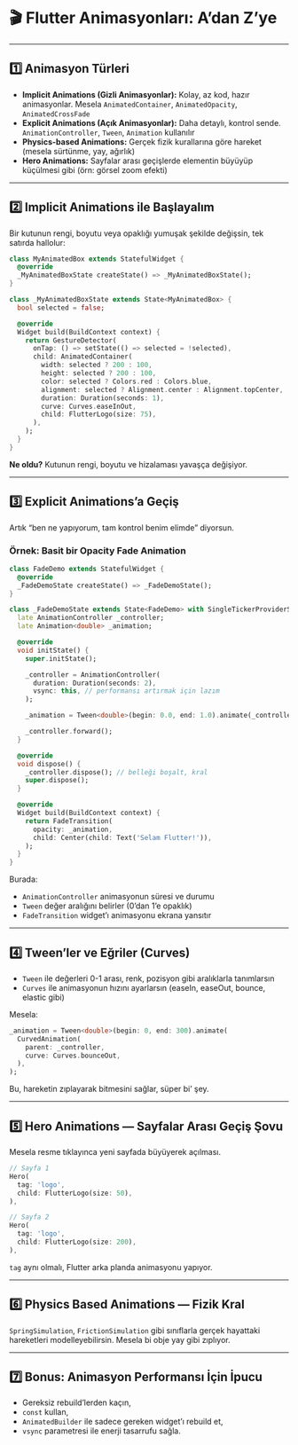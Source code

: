

# 🎬 Flutter Animasyonları: A’dan Z’ye 
---

## 1️⃣ Animasyon Türleri

* **Implicit Animations (Gizli Animasyonlar):** Kolay, az kod, hazır animasyonlar. Mesela `AnimatedContainer`, `AnimatedOpacity`, `AnimatedCrossFade`
* **Explicit Animations (Açık Animasyonlar):** Daha detaylı, kontrol sende. `AnimationController`, `Tween`, `Animation` kullanılır
* **Physics-based Animations:** Gerçek fizik kurallarına göre hareket (mesela sürtünme, yay, ağırlık)
* **Hero Animations:** Sayfalar arası geçişlerde elementin büyüyüp küçülmesi gibi (örn: görsel zoom efekti)

---

## 2️⃣ Implicit Animations ile Başlayalım

Bir kutunun rengi, boyutu veya opaklığı yumuşak şekilde değişsin, tek satırda hallolur:

```dart
class MyAnimatedBox extends StatefulWidget {
  @override
  _MyAnimatedBoxState createState() => _MyAnimatedBoxState();
}

class _MyAnimatedBoxState extends State<MyAnimatedBox> {
  bool selected = false;

  @override
  Widget build(BuildContext context) {
    return GestureDetector(
      onTap: () => setState(() => selected = !selected),
      child: AnimatedContainer(
        width: selected ? 200 : 100,
        height: selected ? 200 : 100,
        color: selected ? Colors.red : Colors.blue,
        alignment: selected ? Alignment.center : Alignment.topCenter,
        duration: Duration(seconds: 1),
        curve: Curves.easeInOut,
        child: FlutterLogo(size: 75),
      ),
    );
  }
}
```

**Ne oldu?** Kutunun rengi, boyutu ve hizalaması yavaşça değişiyor.

---

## 3️⃣ Explicit Animations’a Geçiş

Artık “ben ne yapıyorum, tam kontrol benim elimde” diyorsun.

### Örnek: Basit bir Opacity Fade Animation

```dart
class FadeDemo extends StatefulWidget {
  @override
  _FadeDemoState createState() => _FadeDemoState();
}

class _FadeDemoState extends State<FadeDemo> with SingleTickerProviderStateMixin {
  late AnimationController _controller;
  late Animation<double> _animation;

  @override
  void initState() {
    super.initState();

    _controller = AnimationController(
      duration: Duration(seconds: 2),
      vsync: this, // performansı artırmak için lazım
    );

    _animation = Tween<double>(begin: 0.0, end: 1.0).animate(_controller);

    _controller.forward();
  }

  @override
  void dispose() {
    _controller.dispose(); // belleği boşalt, kral
    super.dispose();
  }

  @override
  Widget build(BuildContext context) {
    return FadeTransition(
      opacity: _animation,
      child: Center(child: Text('Selam Flutter!')),
    );
  }
}
```

Burada:

* `AnimationController` animasyonun süresi ve durumu
* `Tween` değer aralığını belirler (0’dan 1’e opaklık)
* `FadeTransition` widget’ı animasyonu ekrana yansıtır

---

## 4️⃣ Tween’ler ve Eğriler (Curves)

* `Tween` ile değerleri 0-1 arası, renk, pozisyon gibi aralıklarla tanımlarsın
* `Curves` ile animasyonun hızını ayarlarsın (easeIn, easeOut, bounce, elastic gibi)

Mesela:

```dart
_animation = Tween<double>(begin: 0, end: 300).animate(
  CurvedAnimation(
    parent: _controller,
    curve: Curves.bounceOut,
  ),
);
```

Bu, hareketin zıplayarak bitmesini sağlar, süper bi’ şey.

---

## 5️⃣ Hero Animations — Sayfalar Arası Geçiş Şovu

Mesela resme tıklayınca yeni sayfada büyüyerek açılması.

```dart
// Sayfa 1
Hero(
  tag: 'logo',
  child: FlutterLogo(size: 50),
),

// Sayfa 2
Hero(
  tag: 'logo',
  child: FlutterLogo(size: 200),
),
```

`tag` aynı olmalı, Flutter arka planda animasyonu yapıyor.

---

## 6️⃣ Physics Based Animations — Fizik Kral

`SpringSimulation`, `FrictionSimulation` gibi sınıflarla gerçek hayattaki hareketleri modelleyebilirsin. Mesela bi obje yay gibi zıplıyor.

---

## 7️⃣ Bonus: Animasyon Performansı İçin İpucu

* Gereksiz rebuild’lerden kaçın,
* `const` kullan,
* `AnimatedBuilder` ile sadece gereken widget’ı rebuild et,
* `vsync` parametresi ile enerji tasarrufu sağla.

